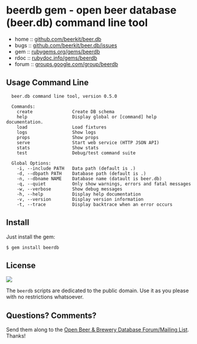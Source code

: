 # beerdb gem - open beer database (beer.db) command line tool


* home  :: [github.com/beerkit/beer.db](https://github.com/beerkit/beer.db)
* bugs  :: [github.com/beerkit/beer.db/issues](https://github.com/beerkit/beer.db/issues)
* gem   :: [rubygems.org/gems/beerdb](https://rubygems.org/gems/beerdb)
* rdoc  :: [rubydoc.info/gems/beerdb](http://rubydoc.info/gems/beerdb)
* forum :: [groups.google.com/group/beerdb](https://groups.google.com/group/beerdb)


## Usage Command Line

      beer.db command line tool, version 0.5.0

      Commands:
        create               Create DB schema
        help                 Display global or [command] help documentation.
        load                 Load fixtures
        logs                 Show logs
        props                Show props
        serve                Start web service (HTTP JSON API)
        stats                Show stats
        test                 Debug/test command suite

      Global Options:
        -i, --include PATH   Data path (default is .)
        -d, --dbpath PATH    Database path (default is .)
        -n, --dbname NAME    Database name (datault is beer.db)
        -q, --quiet          Only show warnings, errors and fatal messages
        -w, --verbose        Show debug messages
        -h, --help           Display help documentation
        -v, --version        Display version information
        -t, --trace          Display backtrace when an error occurs



## Install

Just install the gem:

    $ gem install beerdb



## License

![](https://publicdomainworks.github.io/buttons/zero88x31.png)

The `beerdb` scripts are dedicated to the public domain.
Use it as you please with no restrictions whatsoever.

## Questions? Comments?

Send them along to the [Open Beer & Brewery Database Forum/Mailing List](http://groups.google.com/group/beerdb).
Thanks!
